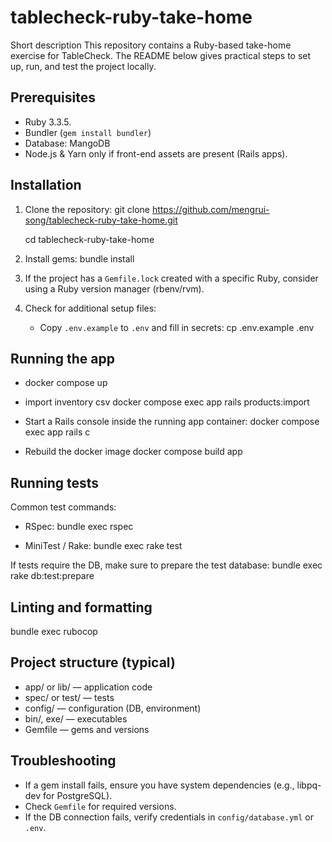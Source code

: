 # tablecheck-ruby-take-home

Short description
This repository contains a Ruby-based take-home exercise for TableCheck. The README below gives practical steps to set up, run, and test the project locally.

## Prerequisites

- Ruby 3.3.5.
- Bundler (`gem install bundler`)
- Database: MangoDB
- Node.js & Yarn only if front-end assets are present (Rails apps).

## Installation

1. Clone the repository:
   git clone <https://github.com/mengrui-song/tablecheck-ruby-take-home.git>

   cd tablecheck-ruby-take-home

2. Install gems:
   bundle install

3. If the project has a `Gemfile.lock` created with a specific Ruby, consider using a Ruby version manager (rbenv/rvm).

4. Check for additional setup files:
   - Copy `.env.example` to `.env` and fill in secrets:
     cp .env.example .env

## Running the app

- docker compose up

- import inventory csv
  docker compose exec app rails products:import

- Start a Rails console inside the running app container:
  docker compose exec app rails c

- Rebuild the docker image
  docker compose build app

## Running tests

Common test commands:

- RSpec:
  bundle exec rspec

- MiniTest / Rake:
  bundle exec rake test

If tests require the DB, make sure to prepare the test database:
bundle exec rake db:test:prepare

## Linting and formatting

bundle exec rubocop

## Project structure (typical)

- app/ or lib/ — application code
- spec/ or test/ — tests
- config/ — configuration (DB, environment)
- bin/, exe/ — executables
- Gemfile — gems and versions

## Troubleshooting

- If a gem install fails, ensure you have system dependencies (e.g., libpq-dev for PostgreSQL).
- Check `Gemfile` for required versions.
- If the DB connection fails, verify credentials in `config/database.yml` or `.env`.

<!-- End of README -->

